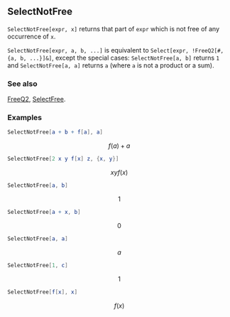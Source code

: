 ## SelectNotFree

`SelectNotFree[expr, x]` returns that part of `expr` which is not free of any occurrence of `x`.

`SelectNotFree[expr, a, b, ...]` is equivalent to `Select[expr, !FreeQ2[#, {a, b, ...}]&]`, except the special cases: 
`SelectNotFree[a, b]` returns `1` and `SelectNotFree[a, a]` returns `a` (where `a` is not a product or a sum).

### See also

[FreeQ2](FreeQ2), [SelectFree](SelectFree).

### Examples

```mathematica
SelectNotFree[a + b + f[a], a]
```

$$f(a)+a$$

```mathematica
SelectNotFree[2 x y f[x] z, {x, y}]
```

$$x y f(x)$$

```mathematica
SelectNotFree[a, b]
```

$$1$$

```mathematica
SelectNotFree[a + x, b]
```

$$0$$

```mathematica
SelectNotFree[a, a]
```

$$a$$

```mathematica
SelectNotFree[1, c]
```

$$1$$

```mathematica
SelectNotFree[f[x], x]
```

$$f(x)$$